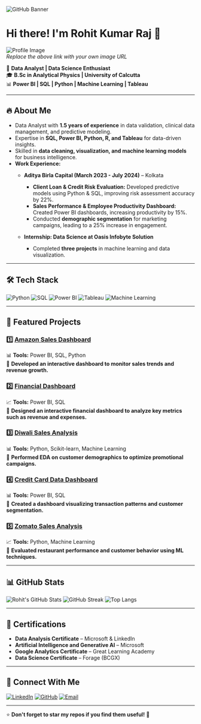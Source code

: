 ![GitHub Banner](https://via.placeholder.com/1200x400?text=Welcome+to+My+Profile)

# Hi there! I'm Rohit Kumar Raj 👋

![Profile Image](https://via.placeholder.com/150)  
*Replace the above link with your own image URL*

🚀 **Data Analyst | Data Science Enthusiast**  
🎓 **B.Sc in Analytical Physics | University of Calcutta**  
📊 **Power BI | SQL | Python | Machine Learning | Tableau**

---

## 🔥 About Me
- Data Analyst with **1.5 years of experience** in data validation, clinical data management, and predictive modeling.
- Expertise in **SQL, Power BI, Python, R, and Tableau** for data-driven insights.
- Skilled in **data cleaning, visualization, and machine learning models** for business intelligence.
- **Work Experience:**  
  - **Aditya Birla Capital (March 2023 - July 2024)** – Kolkata  
    - **Client Loan & Credit Risk Evaluation:** Developed predictive models using Python & SQL, improving risk assessment accuracy by 22%.
    - **Sales Performance & Employee Productivity Dashboard:** Created Power BI dashboards, increasing productivity by 15%.
    - Conducted **demographic segmentation** for marketing campaigns, leading to a 25% increase in engagement.
  
  - **Internship: Data Science at Oasis Infobyte Solution**
    - Completed **three projects** in machine learning and data visualization.

---

## 🛠️ Tech Stack

![Python](https://img.shields.io/badge/-Python-3776AB?logo=python&logoColor=white&style=for-the-badge)
![SQL](https://img.shields.io/badge/-SQL-4479A1?logo=postgresql&logoColor=white&style=for-the-badge)
![Power BI](https://img.shields.io/badge/-Power%20BI-F2C811?logo=powerbi&logoColor=black&style=for-the-badge)
![Tableau](https://img.shields.io/badge/-Tableau-E97627?logo=tableau&logoColor=white&style=for-the-badge)
![Machine Learning](https://img.shields.io/badge/-Machine%20Learning-10217D?logo=scikit-learn&logoColor=white&style=for-the-badge)

---

## 📌 Featured Projects

### 1️⃣ [Amazon Sales Dashboard](https://github.com/Rohit6917/projects)
📊 **Tools:** Power BI, SQL, Python  
📌 **Developed an interactive dashboard to monitor sales trends and revenue growth.**

### 2️⃣ [Financial Dashboard](https://github.com/Rohit6917/FINANCIAL-DASHBOARD?tab=readme-ov-file)
📈 **Tools:** Power BI, SQL  
📌 **Designed an interactive financial dashboard to analyze key metrics such as revenue and expenses.**

### 3️⃣ [Diwali Sales Analysis](https://github.com/Rohit6917/python-project/blob/main/Untitled6.ipynb)
📊 **Tools:** Python, Scikit-learn, Machine Learning  
📌 **Performed EDA on customer demographics to optimize promotional campaigns.**

### 4️⃣ [Credit Card Data Dashboard](https://github.com/Rohit6917/Dashboard-for-credit-card-s/blob/main/README.md)
📊 **Tools:** Power BI, SQL  
📌 **Created a dashboard visualizing transaction patterns and customer segmentation.**

### 5️⃣ [Zomato Sales Analysis](https://github.com/Rohit6917/zomato-sales-project/blob/main/Untitled7.ipynb)
📈 **Tools:** Python, Machine Learning  
📌 **Evaluated restaurant performance and customer behavior using ML techniques.**

---

## 📊 GitHub Stats

![Rohit's GitHub Stats](https://github-readme-stats.vercel.app/api?username=Rohit6917&show_icons=true&theme=radical)
![GitHub Streak](https://github-readme-streak-stats.herokuapp.com/?user=Rohit6917&theme=radical)
![Top Langs](https://github-readme-stats.vercel.app/api/top-langs/?username=Rohit6917&layout=compact&theme=radical)

---

## 📜 Certifications
- **Data Analysis Certificate** – Microsoft & LinkedIn  
- **Artificial Intelligence and Generative AI** – Microsoft  
- **Google Analytics Certificate** – Great Learning Academy  
- **Data Science Certificate** – Forage (BCGX)  

---

## 🔗 Connect With Me

[![LinkedIn](https://img.shields.io/badge/-LinkedIn-0077B5?logo=linkedin&logoColor=white&style=for-the-badge)](https://www.linkedin.com/in/rohit-kumar-raj/)
[![GitHub](https://img.shields.io/badge/-GitHub-181717?logo=github&logoColor=white&style=for-the-badge)](https://github.com/Rohit6917)
[![Email](https://img.shields.io/badge/-Email-D14836?logo=gmail&logoColor=white&style=for-the-badge)](mailto:rohitkumarraj311@gmail.com)

---

⭐️ **Don't forget to star my repos if you find them useful!** 🌟
